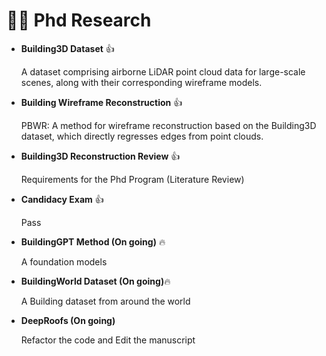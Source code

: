 # 🕵️‍♂️ Phd Research
- **Building3D Dataset** 👍

    A dataset comprising airborne LiDAR point cloud data for large-scale scenes, along with their corresponding wireframe models.

- **Building Wireframe Reconstruction** 👍

  PBWR: A method for wireframe reconstruction based on the Building3D dataset, which directly regresses edges from point clouds.

- **Building3D Reconstruction Review** 👍

  Requirements for the Phd Program (Literature Review)

- **Candidacy Exam** 👍

  Pass

- **BuildingGPT Method (On going)** 🔥

  A foundation models

- **BuildingWorld Dataset (On going)**🔥

  A Building dataset from around the world

- **DeepRoofs (On going)**

  Refactor the code and Edit the manuscript

[//]: # (# 📖 Grades on Phd)

[//]: # ()
[//]: # (| Course Number | Title                          | Units | Grade |)

[//]: # (|--------------|--------------------------------|:---:|:---:|)

[//]: # (| ENGO - 645   | Spatial Databases & DataMining        | 3     | A-    |)

[//]: # (| ENGO - 659   | Digital Imaging and Application       | 3     | A     |)

[//]: # (| ENGO - 664   | Data Analysis in Engineering          | 3     | A-    |)

[//]: # (| ENGO - 651   | Advanced Geospatial Topics            | 3     | A     |)

[//]: # (| ENGO - 642   | Optical Imaging Metrology             | 3     | A     |)

[//]: # (| ENGO - 610   | Geospatial Vision                     | 3     | A     |)

[//]: # (| ENGG - 601   | Professional Development I            | 1.5   | CR     |)

[//]: # (| ENGG - 602   | Professional Development II           | 1.5   | CR     |)
